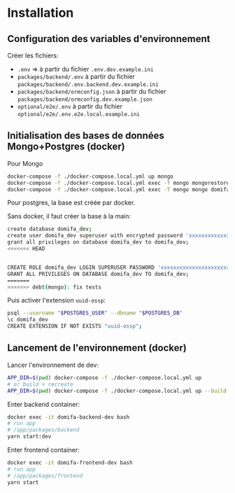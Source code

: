 # Installation

## Configuration des variables d'environnement

Créer les fichiers:

- `.env` => à partir du fichier `.env.dev.example.ini`
- `packages/backend/.env` à partir du fichier `packages/backend/.env.backend.dev.example.ini`
- `packages/backend/ormconfig.json` à partir du fichier `packages/backend/ormconfig.dev.example.json`
- `optional/e2e/.env` à partir du fichier `optional/e2e/.env.e2e.local.example.ini`

## Initialisation des bases de données Mongo+Postgres (docker)

Pour Mongo

```sh
docker-compose -f ./docker-compose.local.yml up mongo
docker-compose -f ./docker-compose.local.yml exec -T mongo mongorestore --gzip --archive < dump_tests.mongo.gz
docker-compose -f ./docker-compose.local.yml exec -T mongo mongo domifa_tests --eval "db.createUser({user:'travis', pwd:'test', roles:[{role:'readWrite', db:'domifa_tests'}] });"
```

Pour postgres, la base est créée par docker.

Sans docker, il faut créer la base à la main:

```bash
create database domifa_dev;
create user domifa_dev superuser with encrypted password 'xxxxxxxxxxxxxxxxxxxxxxxxxx';
grant all privileges on database domifa_dev to domifa_dev;
<<<<<<< HEAD


CREATE ROLE domifa_dev LOGIN SUPERUSER PASSWORD 'xxxxxxxxxxxxxxxxxxxxxxxxxx';
GRANT ALL PRIVILEGES ON DATABASE domifa_dev TO domifa_dev;
=======
>>>>>>> debt(mongo): fix tests
```

Puis activer l'extension `uuid-ossp`:

```bash
psql --username "$POSTGRES_USER" --dbname "$POSTGRES_DB"
\c domifa_dev
CREATE EXTENSION IF NOT EXISTS "uuid-ossp";
```

## Lancement de l'environnement (docker)

Lancer l'environnement de dev:

```bash
APP_DIR=$(pwd) docker-compose -f ./docker-compose.local.yml up
# or build + recreate
APP_DIR=$(pwd) docker-compose -f ./docker-compose.local.yml up --build --force-recreate
```

Enter backend container:

```sh
docker exec -it domifa-backend-dev bash
# run app
# /app/packages/backend
yarn start:dev
```

Enter frontend container:

```sh
docker exec -it domifa-frontend-dev bash
# run app
# /app/packages/frontend
yarn start
```
